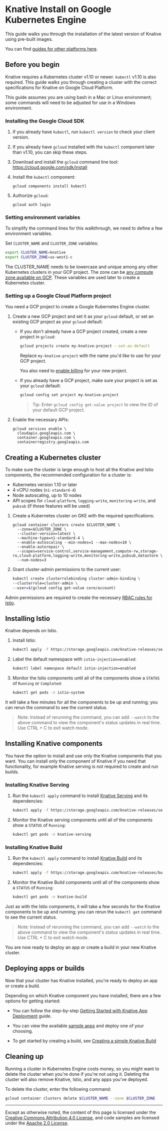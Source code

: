 # Knative Install on Google Kubernetes Engine

This guide walks you through the installation of the latest version of
Knative using pre-built images.

You can find [guides for other platforms here](README.md).

## Before you begin

Knative requires a Kubernetes cluster v1.10 or newer. `kubectl` v1.10 is also
required.  This guide walks you through creating a cluster with the correct
specifications for Knative on Google Cloud Platform.

This guide assumes you are using bash in a Mac or Linux environment; some
commands will need to be adjusted for use in a Windows environment.

### Installing the Google Cloud SDK

1. If you already have `kubectl`, run `kubectl version` to check your client version.

1. If you already have `gcloud` installed with the `kubectl` component later than
   v1.10, you can skip these steps.

1. Download and install the `gcloud` command line tool:
   https://cloud.google.com/sdk/install

1. Install the `kubectl` component:
    ```
    gcloud components install kubectl
    ```
1. Authorize `gcloud`:
    ```
    gcloud auth login
    ```

### Setting environment variables

To simplify the command lines for this walkthrough, we need to define a few
environment variables.

Set `CLUSTER_NAME` and `CLUSTER_ZONE` variables:

```bash
export CLUSTER_NAME=knative
export CLUSTER_ZONE=us-west1-c
```
The CLUSTER_NAME needs to be lowercase and unique among any other Kubernetes
clusters in your GCP project. The zone can be
[any compute zone available on GCP](https://cloud.google.com/compute/docs/regions-zones/#available).
These variables are used later to create a Kubernetes cluster.

### Setting up a Google Cloud Platform project

You need a GCP project to create a Google Kubernetes Engine cluster.

1. Create a new GCP project and set it as your `gcloud` default, or set an
   existing GCP project as your `gcloud` default:
    * If you don't already have a GCP project created, create a new project in `gcloud`:
      ```bash
      gcloud projects create my-knative-project --set-as-default
      ```
      Replace `my-knative-project` with the name you'd like to use for your GCP project.

      You also need to [enable billing](https://cloud.google.com/billing/docs/how-to/manage-billing-account)
      for your new project.

    * If you already have a GCP project, make sure your project is set as your
      `gcloud` default:
      ```bash
      gcloud config set project my-knative-project
      ```

      > Tip: Enter `gcloud config get-value project` to view the ID of your default GCP project.
1. Enable the necessary APIs:
   ```
   gcloud services enable \
     cloudapis.googleapis.com \
     container.googleapis.com \
     containerregistry.googleapis.com
   ```

## Creating a Kubernetes cluster

To make sure the cluster is large enough to host all the Knative and
Istio components, the recommended configuration for a cluster is:

* Kubernetes version 1.10 or later
* 4 vCPU nodes (`n1-standard-4`)
* Node autoscaling, up to 10 nodes
* API scopes for `cloud-platform`, `logging-write`, `monitoring-write`, and
  `pubsub` (if those features will be used)

1. Create a Kubernetes cluster on GKE with the required specifications:
    ```
    gcloud container clusters create $CLUSTER_NAME \
      --zone=$CLUSTER_ZONE \
      --cluster-version=latest \
      --machine-type=n1-standard-4 \
      --enable-autoscaling --min-nodes=1 --max-nodes=10 \
      --enable-autorepair \
      --scopes=service-control,service-management,compute-rw,storage-ro,cloud-platform,logging-write,monitoring-write,pubsub,datastore \
      --num-nodes=3
    ```
1. Grant cluster-admin permissions to the current user:
    ```bash
    kubectl create clusterrolebinding cluster-admin-binding \
    --clusterrole=cluster-admin \
    --user=$(gcloud config get-value core/account)
    ```

Admin permissions are required to create the necessary
[RBAC rules for Istio](https://istio.io/docs/concepts/security/rbac/).

## Installing Istio

Knative depends on Istio.

1. Install Istio:
    ```bash
    kubectl apply -f https://storage.googleapis.com/knative-releases/serving/latest/istio.yaml
    ```
1. Label the default namespace with `istio-injection=enabled`:
    ```bash
    kubectl label namespace default istio-injection=enabled
    ```
1. Monitor the Istio components until all of the components show a `STATUS` of
`Running` or `Completed`:
    ```bash
    kubectl get pods -n istio-system
    ```

It will take a few minutes for all the components to be up and running; you can
rerun the command to see the current status.

> Note: Instead of rerunning the command, you can add `--watch` to the above
  command to view the component's status updates in real time. Use CTRL + C to exit watch mode.

## Installing Knative components

You have the option to install and use only the Knative components that you
want. You can install only the component of Knative if you need that
functionality, for example Knative serving is not required to create and run
builds.

### Installing Knative Serving

1. Run the `kubectl apply` command to install
   [Knative Serving](https://github.com/knative/serving) and its dependencies:
    ```bash
    kubectl apply -f https://storage.googleapis.com/knative-releases/serving/latest/release.yaml
    ```
1. Monitor the Knative serving components until all of the components show a
   `STATUS` of `Running`:
    ```bash
    kubectl get pods -n knative-serving
    ```

### Installing Knative Build

1. Run the `kubectl apply` command to install
   [Knative Build](https://github.com/knative/build) and its dependencies:
    ```bash
    kubectl apply -f https://storage.googleapis.com/knative-releases/build/latest/release.yaml
    ```
1. Monitor the Knative Build components until all of the components show a
   `STATUS` of `Running`:
    ```bash
    kubectl get pods -n knative-build

Just as with the Istio components, it will take a few seconds for the Knative
components to be up and running; you can rerun the `kubectl get` command to see
the current status.

> Note: Instead of rerunning the command, you can add `--watch` to the above
  command to view the component's status updates in real time. Use CTRL + C to
  exit watch mode.

You are now ready to deploy an app or create a build in your new Knative
cluster.

## Deploying apps or builds

Now that your cluster has Knative installed, you're ready to deploy an app or
create a build.

Depending on which Knative component you have installed, there are a few options
for getting started:

* You can follow the step-by-step
  [Getting Started with Knative App Deployment](getting-started-knative-app.md)
  guide.

* You can view the available [sample apps](../serving/samples/README.md) and
  deploy one of your choosing.

* To get started by creating a build, see
  [Creating a simple Knative Build](../build/creating-builds.md)

## Cleaning up

Running a cluster in Kubernetes Engine costs money, so you might want to delete
the cluster when you're done if you're not using it. Deleting the cluster will
also remove Knative, Istio, and any apps you've deployed.

To delete the cluster, enter the following command:

```bash
gcloud container clusters delete $CLUSTER_NAME --zone $CLUSTER_ZONE
```

---

Except as otherwise noted, the content of this page is licensed under the
[Creative Commons Attribution 4.0 License](https://creativecommons.org/licenses/by/4.0/),
and code samples are licensed under the
[Apache 2.0 License](https://www.apache.org/licenses/LICENSE-2.0).
